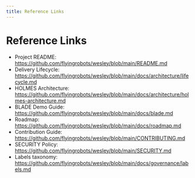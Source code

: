 ```yaml
---
title: Reference Links
---
```


# Reference Links

- Project README: https://github.com/flyingrobots/wesley/blob/main/README.md
- Delivery Lifecycle: https://github.com/flyingrobots/wesley/blob/main/docs/architecture/lifecycle.md
- HOLMES Architecture: https://github.com/flyingrobots/wesley/blob/main/docs/architecture/holmes-architecture.md
- BLADE Demo Guide: https://github.com/flyingrobots/wesley/blob/main/docs/blade.md
- Roadmap: https://github.com/flyingrobots/wesley/blob/main/docs/roadmap.md
- Contribution Guide: https://github.com/flyingrobots/wesley/blob/main/CONTRIBUTING.md
- SECURITY Policy: https://github.com/flyingrobots/wesley/blob/main/SECURITY.md
- Labels taxonomy: https://github.com/flyingrobots/wesley/blob/main/docs/governance/labels.md
